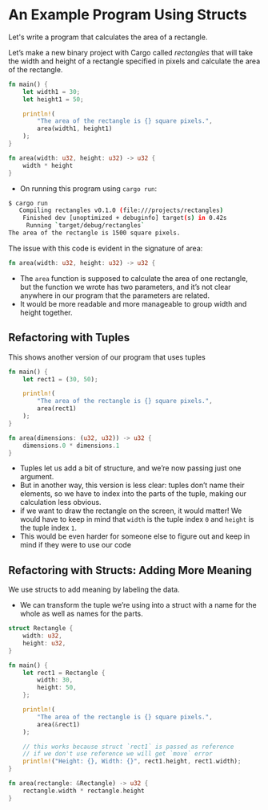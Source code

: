 # An Example Program Using Structs

Let's write a program that calculates the area of a rectangle.

Let’s make a new binary project with Cargo called *rectangles* that will take the width and height of a rectangle specified in pixels and calculate the area of the rectangle.


```rs
fn main() {
    let width1 = 30;
    let height1 = 50;

    println!(
        "The area of the rectangle is {} square pixels.",
        area(width1, height1)
    );
}

fn area(width: u32, height: u32) -> u32 {
    width * height
}
```

- On running this program using `cargo run`:

```bash
$ cargo run
   Compiling rectangles v0.1.0 (file:///projects/rectangles)
    Finished dev [unoptimized + debuginfo] target(s) in 0.42s
     Running `target/debug/rectangles`
The area of the rectangle is 1500 square pixels.
```


The issue with this code is evident in the signature of area:

```rs
fn area(width: u32, height: u32) -> u32 {
```

- The `area` function is supposed to calculate the area of one rectangle, but the function we wrote has two parameters, and it’s not clear anywhere in our program that the parameters are related.
- It would be more readable and more manageable to group width and height together.

## Refactoring with Tuples

This shows another version of our program that uses tuples

```rs
fn main() {
    let rect1 = (30, 50);

    println!(
        "The area of the rectangle is {} square pixels.",
        area(rect1)
    );
}

fn area(dimensions: (u32, u32)) -> u32 {
    dimensions.0 * dimensions.1
}
```

-  Tuples let us add a bit of structure, and we’re now passing just one argument. 
- But in another way, this version is less clear: tuples don’t name their elements, so we have to index into the parts of the tuple, making our calculation less obvious.
- if we want to draw the rectangle on the screen, it would matter! We would have to keep in mind that `width` is the tuple index `0` and `height` is the tuple index `1`. 
- This would be even harder for someone else to figure out and keep in mind if they were to use our code

## Refactoring with Structs: Adding More Meaning

We use structs to add meaning by labeling the data.

- We can transform the tuple we’re using into a struct with a name for the whole as well as names for the parts.

```rs
struct Rectangle {
    width: u32,
    height: u32,
}

fn main() {
    let rect1 = Rectangle {
        width: 30,
        height: 50,
    };

    println!(
        "The area of the rectangle is {} square pixels.",
        area(&rect1)
    );

    // this works because struct `rect1` is passed as reference
    // if we don't use reference we will get `move` error
    println!("Height: {}, Width: {}", rect1.height, rect1.width);
}

fn area(rectangle: &Rectangle) -> u32 {
    rectangle.width * rectangle.height
}
```